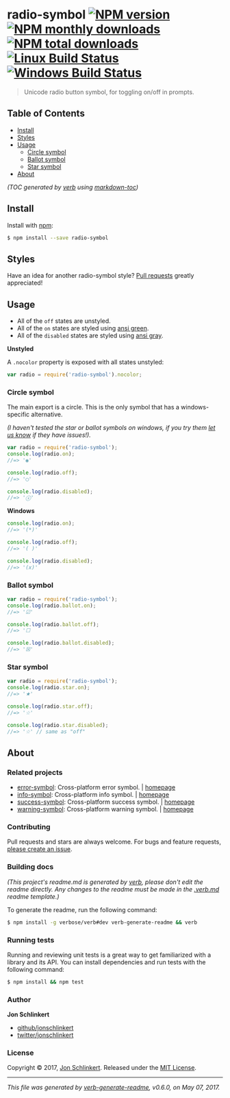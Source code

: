 # radio-symbol [![NPM version](https://img.shields.io/npm/v/radio-symbol.svg?style=flat)](https://www.npmjs.com/package/radio-symbol) [![NPM monthly downloads](https://img.shields.io/npm/dm/radio-symbol.svg?style=flat)](https://npmjs.org/package/radio-symbol) [![NPM total downloads](https://img.shields.io/npm/dt/radio-symbol.svg?style=flat)](https://npmjs.org/package/radio-symbol) [![Linux Build Status](https://img.shields.io/travis/enquirer/radio-symbol.svg?style=flat&label=Travis)](https://travis-ci.org/enquirer/radio-symbol) [![Windows Build Status](https://img.shields.io/appveyor/ci/enquirer/radio-symbol.svg?style=flat&label=AppVeyor)](https://ci.appveyor.com/project/enquirer/radio-symbol)

> Unicode radio button symbol, for toggling on/off in prompts.

## Table of Contents

- [Install](#install)
- [Styles](#styles)
- [Usage](#usage)
  * [Circle symbol](#circle-symbol)
  * [Ballot symbol](#ballot-symbol)
  * [Star symbol](#star-symbol)
- [About](#about)

_(TOC generated by [verb](https://github.com/verbose/verb) using [markdown-toc](https://github.com/jonschlinkert/markdown-toc))_

## Install

Install with [npm](https://www.npmjs.com/):

```sh
$ npm install --save radio-symbol
```

## Styles

Have an idea for another radio-symbol style? [Pull requests](../../issues) greatly appreciated!

## Usage

* All of the `off` states are unstyled.
* All of the `on` states are styled using [ansi green](https://github.com/jonschlinkert/ansi-green).
* All of the `disabled` states are styled using [ansi gray](ansi-gray).

**Unstyled**

A `.nocolor` property is exposed with all states unstyled:

```js
var radio = require('radio-symbol').nocolor;
```

### Circle symbol

The main export is a circle. This is the only symbol that has a windows-specific alternative.

_(I haven't tested the star or ballot symbols on windows, if you try them [let us know](../../issues/new) if they have issues!)._

```js
var radio = require('radio-symbol');
console.log(radio.on);
//=> '◉'

console.log(radio.off);
//=> '◯'

console.log(radio.disabled);
//=> 'ⓧ'
```

**Windows**

```js
console.log(radio.on);
//=> '(*)'

console.log(radio.off);
//=> '( )'

console.log(radio.disabled);
//=> '(x)'
```

### Ballot symbol

```js
var radio = require('radio-symbol');
console.log(radio.ballot.on);
//=> '☑'

console.log(radio.ballot.off);
//=> '☐

console.log(radio.ballot.disabled);
//=> '☒' 
```

### Star symbol

```js
var radio = require('radio-symbol');
console.log(radio.star.on);
//=> '★'

console.log(radio.star.off);
//=> '☆'

console.log(radio.star.disabled);
//=> '☆' // same as "off"
```

## About

### Related projects

* [error-symbol](https://www.npmjs.com/package/error-symbol): Cross-platform error symbol. | [homepage](https://github.com/jonschlinkert/error-symbol "Cross-platform error symbol.")
* [info-symbol](https://www.npmjs.com/package/info-symbol): Cross-platform info symbol. | [homepage](https://github.com/jonschlinkert/info-symbol "Cross-platform info symbol.")
* [success-symbol](https://www.npmjs.com/package/success-symbol): Cross-platform success symbol. | [homepage](https://github.com/jonschlinkert/success-symbol "Cross-platform success symbol.")
* [warning-symbol](https://www.npmjs.com/package/warning-symbol): Cross-platform warning symbol. | [homepage](https://github.com/jonschlinkert/warning-symbol "Cross-platform warning symbol.")

### Contributing

Pull requests and stars are always welcome. For bugs and feature requests, [please create an issue](../../issues/new).

### Building docs

_(This project's readme.md is generated by [verb](https://github.com/verbose/verb-generate-readme), please don't edit the readme directly. Any changes to the readme must be made in the [.verb.md](.verb.md) readme template.)_

To generate the readme, run the following command:

```sh
$ npm install -g verbose/verb#dev verb-generate-readme && verb
```

### Running tests

Running and reviewing unit tests is a great way to get familiarized with a library and its API. You can install dependencies and run tests with the following command:

```sh
$ npm install && npm test
```

### Author

**Jon Schlinkert**

* [github/jonschlinkert](https://github.com/jonschlinkert)
* [twitter/jonschlinkert](https://twitter.com/jonschlinkert)

### License

Copyright © 2017, [Jon Schlinkert](https://github.com/jonschlinkert).
Released under the [MIT License](LICENSE).

***

_This file was generated by [verb-generate-readme](https://github.com/verbose/verb-generate-readme), v0.6.0, on May 07, 2017._